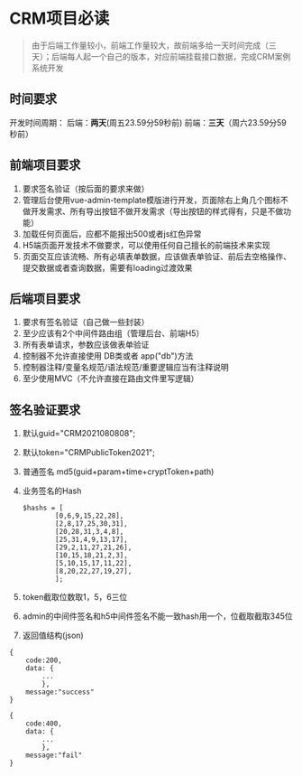 # CRM项目必读
> 由于后端工作量较小，前端工作量较大，故前端多给一天时间完成（三天）；后端每人起一个自己的版本，对应前端挂载接口数据，完成CRM案例系统开发

## 时间要求
开发时间周期：
后端：**两天**(周五23.59分59秒前)
前端：**三天**（周六23.59分59秒前）

## 前端项目要求
1. 要求签名验证（按后面的要求来做）
2. 管理后台使用vue-admin-template模版进行开发，页面除右上角几个图标不做开发需求、所有导出按钮不做开发需求（导出按钮的样式得有，只是不做功能）
3. 加载任何页面后，应都不能报出500或者js红色异常
4. H5端页面开发技术不做要求，可以使用任何自己擅长的前端技术来实现
5. 页面交互应该流畅、所有必填表单数据，应该做表单验证、前后去空格操作、提交数据或者查询数据，需要有loading过渡效果

## 后端项目要求
1. 要求有签名验证（自己做一些封装）
2. 至少应该有2个中间件路由组（管理后台、前端H5）
3. 所有表单请求，参数应该做表单验证
4. 控制器不允许直接使用 DB类或者 app("db")方法
5. 控制器注释/变量名规范/语法规范/重要逻辑应当有注释说明
6. 至少使用MVC（不允许直接在路由文件里写逻辑）


## 签名验证要求

1. 默认guid="CRM2021080808";
2. 默认token="CRMPublicToken2021";
3. 普通签名 md5(guid+param+time+cryptToken+path)
4. 业务签名的Hash  

    ```
    $hashs = [
    		[0,6,9,15,22,28],
    		[2,8,17,25,30,31],
    		[20,28,31,3,4,8],
    		[25,31,4,9,13,17],
    		[29,2,11,27,21,26],
    		[10,15,18,21,2,3],
    		[5,10,15,17,11,22],
    		[8,20,22,27,19,27],
    		];
    ```
5. token截取位数取1，5，6三位
6. admin的中间件签名和h5中间件签名不能一致hash用一个，位截取截取345位
7. 返回值结构(json)

```
{
    code:200,
    data: {
        ...
        },
    message:"success"
}
```

```
{
    code:400,
    data: {
        ...
        },
    message:"fail"
}
```